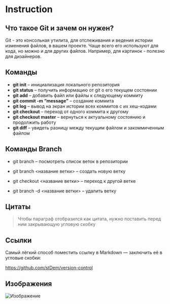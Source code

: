# Instruction
## Что такое Git и зачем он нужен?
Git - это консольная утилита, для отслеживания и ведения истории изменения файлов, в вашем проекте. Чаще всего его используют для кода, но можно и для других файлов. Например, для картинок - полезно для дизайнеров.

## Команды
* **git init** – инициализация локального репозитория
* **git status** – получить информацию от git о его текущем состоянии
* **git add** – добавить файл или файлы к следующему коммиту
* **git commit -m “message”** – создание коммита
* **git log** – вывод на экран истории всех коммитов с их хеш-кодами
* **git checkout** – переход от одного коммита к другому
* **git checkout master** – вернуться к актуальному состоянию и продолжить работу
* **git diff** – увидеть разницу между текущим файлом и закоммиченным файлом

## Команды Branch
+ git branch – посмотреть список веток в репозитории
* git branch <название ветки> – создать новую ветку
- git checkout <название ветки> – переход к другой ветке
+ git branch -d <название ветки> – удалить ветку

## Цитаты
> Чтобы параграф отобразился как цитата, нужно поставить перед ним закрывающую угловую скобку 

## Cсылки
Самый лёгкий способ поместить ссылку в Markdown — заключить её в угловые скобки:

<https://github.com/stDem/version-control>

## Изображения
![Изображение](https://upload.wikimedia.org/wikipedia/commons/thumb/4/48/Markdown-mark.svg/1920px-Markdown-mark.svg.png "Логотип Markdown")
